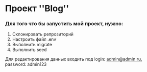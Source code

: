 # Проект ''Blog''
### Для того что бы запустить мой проект, нужно:
  1. Склонировать репрозиторий
  2. Настроить файл .env
  3. Выполнить migrate
  4. Выполнить seed
  
Для редактирования данных входить под login: admin@admin.ru, password: admin123
  
